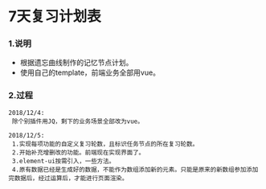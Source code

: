 # 7天复习计划表

### 1.说明

* 根据遗忘曲线制作的记忆节点计划。
* 使用自己的template，前端业务全部用vue。

### 2.过程

```
2018/12/4:
 除个别插件用JQ，剩下的业务场景全部改为vue。

2018/12/5:
 1.实现每项功能的自定义复习轮数，且标识任务节点的所在复习轮数。
 2.开始补充增删改的功能。前端现在实现界面了。
 3.element-ui按需引入，一些方法。
 4.原有数据已经是生成好的数据，不能作为数组添加新的元素。只能是原来的新数组参加添加完数据后，经过运算后，才能进行页面渲染。
```



























